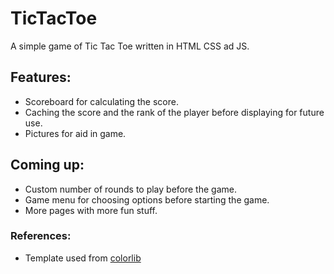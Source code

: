 # TicTacToe
A simple game of Tic Tac Toe written in HTML CSS ad JS. 

## Features:
* Scoreboard for calculating the score.
* Caching the score and the rank of the player before displaying for future use.
* Pictures for aid in game.

## Coming up:
* Custom number of rounds to play before the game.
* Game menu for choosing options before starting the game.
* More pages with more fun stuff.

### References:
* Template used from [colorlib](https://colorlib.com/)

